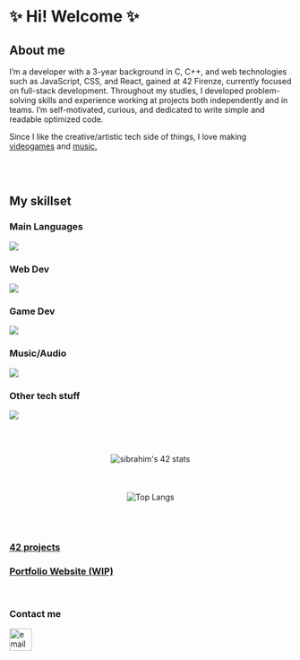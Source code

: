 <div align="center">
  <!--![vapor_passingby_mountains](https://github.com/sidev86/sidev86/assets/84662823/044c264e-26ae-40a7-8d6d-e6cafddd678d)-->
</div>
<h1>✨ Hi! Welcome ✨</h1>
<h2>About me</h2>
<p>I’m a developer with a 3-year background in C, C++, and web technologies such as JavaScript, CSS, and React, gained at 42 Firenze, currently focused on full-stack development. Throughout my studies, I developed problem-solving skills and experience working at projects both independently and in teams. I’m self-motivated, curious, and dedicated to write simple and readable optimized code.</p>

<p>Since I like the creative/artistic tech side of things, I love making <a href="https://someyear.itch.io/">videogames</a> and <a href="https://soundcloud.com/someyear">music.</a></p>



<br><br>
<h2>My skillset</h2>
<h3>Main Languages</h3>
<p align="left">
  <a href="https://skillicons.dev">
    <img src="https://skillicons.dev/icons?i=c,cpp,cs,py" />
  </a>
</p>

<h3>Web Dev</h3>
<p align="left">
  <a href="https://skillicons.dev">
    <img src="https://skillicons.dev/icons?i=html,css,js,react,tailwind,bootstrap" />
  </a>
</p>

<h3>Game Dev</h3>
<p align="left">
  <a href="https://skillicons.dev">
    <img src="https://skillicons.dev/icons?i=unity,gamemakerstudio" />
  </a>
</p>

<h3>Music/Audio</h3>
<p align="left">
  <a href="https://skillicons.dev">
    <img src="https://skillicons.dev/icons?i=ableton" />
  </a>
</p>

<h3>Other tech stuff</h3>
<p align="left">
  <a href="https://skillicons.dev">
    <img src="https://skillicons.dev/icons?i=git,bash,linux,docker,vscode,vim" />
  </a>
</p>


<br><div align="center"><br>
<img src="https://badge.mediaplus.ma/starryblue/sibrahim?1337Badge=off&UM6P=off" alt="sibrahim's 42 stats" />
<br><br><br><br>
![Top Langs](https://github-readme-stats.vercel.app/api/top-langs/?username=sidev86&langs_count=8&theme=dracula)
</div>
<br><br>


<h3 align="left"><a href="https://github.com/sidev86/42projects">42 projects</a></h3>
<h3 align="left"><a href="https://portfolio-website-eight-xi-64.vercel.app">Portfolio Website (WIP)</a></h3>
<!--!<h3 align="left"><a href="https://sidev86.github.io/html-mywebsite">Website</a></h3> -->


<br>
<h3 align="left">Contact me</h3>
<p align="left">


<a href="mailto:samir.ibrahim@outlook.it">
  <img src="https://img.icons8.com/ios-filled/50/377cf6/new-post.png" alt="email icon" height="40" width="40"/>
</a>

